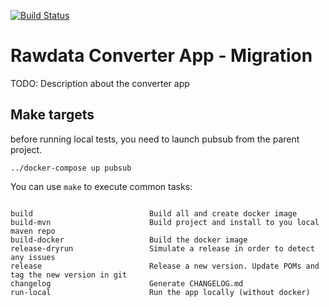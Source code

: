[![Build Status](https://dev.azure.com/statisticsnorway/Dapla/_apis/build/status/statisticsnorway.rawdata-converter-app-migration?branchName=master)](https://dev.azure.com/statisticsnorway/Dapla/_build/latest?definitionId=xxx&branchName=master)

# Rawdata Converter App - Migration

TODO: Description about the converter app

## Make targets
before running local tests, you need to launch pubsub from the parent project.
```
../docker-compose up pubsub
```
You can use `make` to execute common tasks:

```

build                          Build all and create docker image
build-mvn                      Build project and install to you local maven repo
build-docker                   Build the docker image
release-dryrun                 Simulate a release in order to detect any issues
release                        Release a new version. Update POMs and tag the new version in git
changelog                      Generate CHANGELOG.md
run-local                      Run the app locally (without docker)
```
